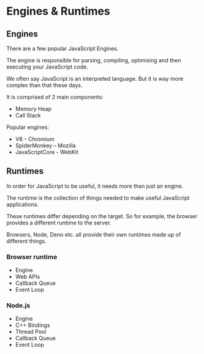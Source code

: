 # Engines & Runtimes

## Engines

There are a few popular JavaScript Engines.  

The engine is responsible for parsing, compiling, optimising and then executing your JavaScript code.  

We often say JavaScript is an interpreted language. But it is way more complex than that these days.  

It is comprised of 2 main components: 
* Memory Heap
* Call Stack

Popular engines:
* V8 – Chromium
* SpiderMonkey – Mozilla
* JavaScriptCore - WebKit

## Runtimes

In order for JavaScript to be useful, it needs more than just an engine.  

The runtime is the collection of things needed to make useful JavaScript applications.  

These runtimes differ depending on the target. So for example, the browser provides a different runtime to the server. 

Browsers, Node, Deno etc. all provide their own runtimes made up of different things.  

### Browser runtime
* Engine
* Web APIs
* Callback Queue
* Event Loop

### Node.js
* Engine
* C++ Bindings
* Thread Pool
* Callback Queue
* Event Loop